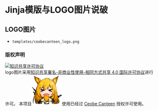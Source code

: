 # Jinja模版与LOGO图片说破

## LOGO图片
- `templates/ceobecanteen_logo.png`

### 版权声明
<a rel="license" href="http://creativecommons.org/licenses/by-nc-sa/4.0/"><img alt="知识共享许可协议" style="border-width:0" src="https://i.creativecommons.org/l/by-nc-sa/4.0/88x31.png" /></a><br />logo图片采用<a rel="license" href="http://creativecommons.org/licenses/by-nc-sa/4.0/">知识共享署名-非商业性使用-相同方式共享 4.0 国际许可协议</a>进行许可。
本项目<img src="templates/ceobecanteen_logo.png" style="width:100px">使用已经过 [Ceobe Canteen](https://github.com/Enraged-Dun-Cookie-Development-Team) 授权许可使用。